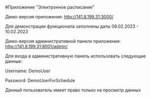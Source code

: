 #Приложение "Электронное расписание"

Демо-версия приложения: http://141.8.199.31:3000/

Для демонстрации функционала заполнены даты 06.02.2023 - 10.02.2023

Демо-версия административной панели приложения: http://141.8.199.31:8001/admin/

Для входа в административную панель использовать следующие данные:

Username: DemoUser

Password: DemoUserForSchedule

Данный пользователь имеет право только на просмотр данных
